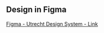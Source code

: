 <!-- @license CC0-1.0 -->

<!-- markdownlint-disable first-line-h1 -->

## Design in Figma

[Figma - Utrecht Design System - Link](https://www.figma.com/file/msb3CfQBefPoruqNQ968Zh/Utrecht-Design-System?node-id=391%3A8970)
